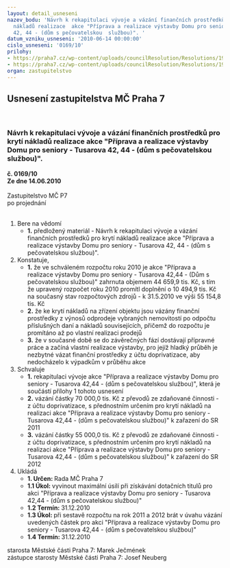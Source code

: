 ```yaml
---
layout: detail_usneseni
nazev_bodu: 'Návrh k rekapitulaci vývoje a vázání finančních prostředků pro krytí
  nákladů realizace  akce "Příprava a realizace výstavby Domu pro seniory - Tusarova
  42, 44 - (dům s pečovatelskou  službou)". '
datum_vzniku_usneseni: '2010-06-14 00:00:00'
cislo_usneseni: '0169/10'
prilohy:
- https://praha7.cz/wp-content/uploads/councilResolution/Resolutions/19583/3-10-p%c5%99%c3%adloha_1.doc
- https://praha7.cz/wp-content/uploads/councilResolution/Resolutions/19583/3-10-usneseni0596_10r.doc
organ: zastupitelstvo
---
```

<div id="ucUsn_pList" class="usn">
	<span><h2>Usnesení zastupitelstva MČ Praha 7 </h2>
<br></span><div class="standBody">
<span><h3>Návrh k rekapitulaci vývoje a vázání finančních prostředků pro krytí nákladů realizace  akce "Příprava a realizace výstavby Domu pro seniory - Tusarova 42, 44 - (dům s pečovatelskou  službou)". </h3></span><div class="center">
		<strong>č. 0169/10</strong><br>
	</div>
<div class="center">
		<strong>Ze dne 14.06.2010</strong><br><br>
	</div>Zastupitelstvo MČ P7<br> po projednání<br><br><ol>
<li>Bere na vědomí<ul><li>
<strong>1.</strong> předložený materiál - Návrh k rekapitulaci vývoje a vázání finančních prostředků pro krytí nákladů realizace akce "Příprava a realizace výstavby Domu pro seniory - Tusarova 42, 44 - (dům s pečovatelskou  službou)". </li></ul>
</li>
<li>Konstatuje,<ul>
<li>
<strong>1.</strong> že ve schváleném rozpočtu roku 2010 je akce "Příprava a realizace výstavby Domu pro seniory - Tusarova 42,44 - (Dům s pečovatelskou službou)" zahrnuta objemem 44 659,9 tis. Kč, s tím že upravený rozpočet roku 2010 promítl doplnění o 10 494,9 tis. Kč na současný stav rozpočtových zdrojů - k 31.5.2010 ve výši 55 154,8 tis. Kč </li>
<li>
<strong>2.</strong> že ke krytí nákladů na zřízení objektu jsou vázány finanční prostředky z výnosů odprodeje vybraných nemovitostí po odpočtu příslušných daní a nákladů souvisejících, přičemž do rozpočtu je promítáno až po vlastní realizaci prodejů</li>
<li>
<strong>3.</strong> že v současné době se do závěrečných fází dostávají přípravné práce a začíná vlastní realizace výstavby,  pro jejíž hladký průběh  je nezbytné vázat finanční prostředky z účtu doprivatizace, aby nedocházelo k výpadkům v průběhu akce</li>
</ul>
</li>
<li>Schvaluje<ul>
<li>
<strong>1.</strong> rekapitulaci vývoje  akce "Příprava a realizace výstavby Domu pro seniory - Tusarova 42,44 - (dům s pečovatelskou službou)", která je součástí přílohy 1 tohoto usnesení </li>
<li>
<strong>2.</strong> vázání částky  70 000,0 tis. Kč z převodů ze zdaňované činnosti - z účtu doprivatizace, s přednostním určením pro krytí nákladů na realizaci akce "Příprava a realizace výstavby Domu pro seniory - Tusarova 42,44 - (dům s pečovatelskou službou)" k zařazení do SR 2011</li>
<li>
<strong>3.</strong> vázání částky  55 000,0 tis. Kč z převodů ze zdaňované činnosti - z účtu doprivatizace, s přednostním určením pro krytí nákladů na realizaci  akce "Příprava a realizace výstavby Domu pro seniory - Tusarova 42,44 - (dům s pečovatelskou službou)" k zařazení do SR 2012</li>
</ul>
</li>
<li>Ukládá<ul>
<li>
<strong>1. Určen: </strong>Rada MČ Praha 7</li>
<li>
<strong>1.1 Úkol: </strong>vyvinout maximální úsilí při získávání dotačních titulů pro akci "Příprava a realizace výstavby Domu pro seniory - Tusarova 42,44 - (dům s pečovatelskou službou)" </li>
<li>
<strong>1.2 Termín: </strong>31.12.2010</li>
<li>
<strong>1.3 Úkol: </strong>při sestavě rozpočtu na rok 2011 a 2012 brát v úvahu vázání uvedených částek pro akci "Příprava a realizace výstavby Domu pro seniory - Tusarova 42,44 - (dům s pečovatelskou službou)"</li>
<li>
<strong>1.4 Termín: </strong>31.12.2010</li>
</ul>
</li>
</ol>starosta Městské části Praha 7: Marek Ječmének<br>zástupce starosty Městské části Praha 7: Josef Neuberg
</div>
</div>